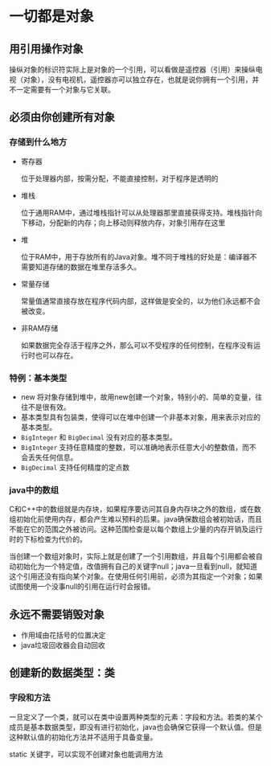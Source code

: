 # 一切都是对象



## 用引用操作对象

​	操纵对象的标识符实际上是对象的一个引用，可以看做是遥控器（引用）来操纵电视（对象），没有电视机，遥控器亦可以独立存在，也就是说你拥有一个引用，并不一定需要有一个对象与它关联。



## 必须由你创建所有对象



### 存储到什么地方

- 寄存器

  位于处理器内部，按需分配，不能直接控制，对于程序是透明的

- 堆栈

  位于通用RAM中，通过堆栈指针可以从处理器那里直接获得支持。堆栈指针向下移动，分配新的内存；向上移动则释放内存，对象引用存在这里

- 堆

  位于RAM中，用于存放所有的Java对象。堆不同于堆栈的好处是：编译器不需要知道存储的数据在堆里存活多久。

- 常量存储

  常量值通常直接存放在程序代码内部，这样做是安全的，以为他们永远都不会被改变。

- 非RAM存储

  如果数据完全存活于程序之外，那么可以不受程序的任何控制，在程序没有运行时也可以存在。

### 特例：基本类型

- new 将对象存储到堆中，故用new创建一个对象，特别小的、简单的变量，往往不是很有效。
- 基本类型具有包装类，使得可以在堆中创建一个非基本对象，用来表示对应的基本类型。
- `BigInteger` 和 `BigDecimal` 没有对应的基本类型。
- `BigInteger` 支持任意精度的整数，可以准确地表示任意大小的整数值，而不会丢失任何信息。
- `BigDecimal` 支持任何精度的定点数

### java中的数组

​	C和C++中的数组就是内存块，如果程序要访问其自身内存块之外的数组，或在数组初始化前使用内存，都会产生难以预料的后果。java确保数组会被初始话，而且不能在它的范围之外被访问。这种范围检查是以每个数组上少量的内存开销及运行时的下标检查为代价的。

​	当创建一个数组对象时，实际上就是创建了一个引用数组，并且每个引用都会被自动初始化为一个特定值，改值拥有自己的关键字null；java一旦看到null，就知道这个引用还没有指向某个对象。在使用任何引用前，必须为其指定一个对象；如果试图使用一个没事null的引用在运行时会报错。

## 永远不需要销毁对象

- 作用域由花括号的位置决定
- java垃圾回收器会自动回收



## 创建新的数据类型：类



### 字段和方法

​	一旦定义了一个类，就可以在类中设置两种类型的元素：字段和方法。若类的某个成员是基本数据类型，即没有进行初始化，java也会确保它获得一个默认值。但是这种默认值的初始化方法并不适用于具备变量。

static 关键字，可以实现不创建对象也能调用方法











